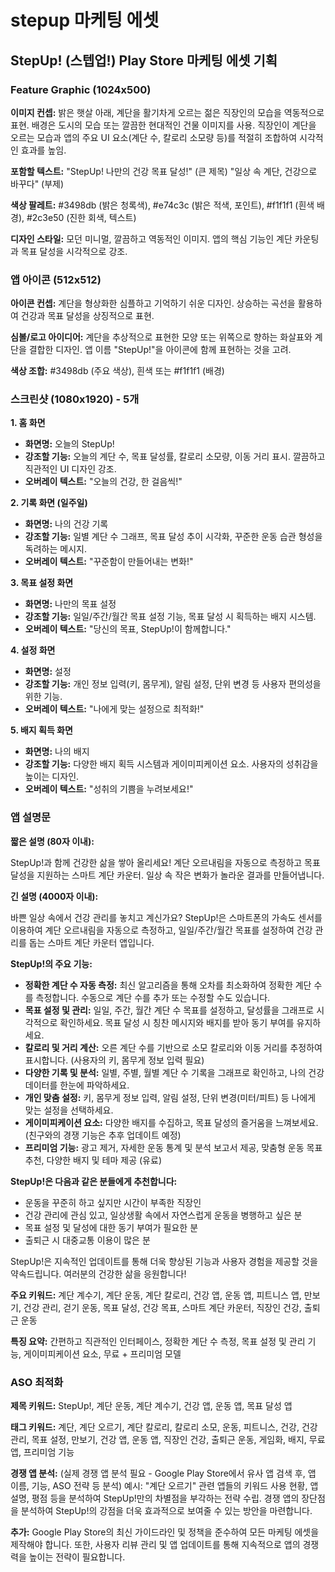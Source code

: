 # stepup 마케팅 에셋

## StepUp! (스텝업!) Play Store 마케팅 에셋 기획

### Feature Graphic (1024x500)

**이미지 컨셉:** 밝은 햇살 아래, 계단을 활기차게 오르는 젊은 직장인의 모습을 역동적으로 표현. 배경은 도시의 모습 또는 깔끔한 현대적인 건물 이미지를 사용.  직장인이 계단을 오르는 모습과 앱의 주요 UI 요소(계단 수, 칼로리 소모량 등)를 적절히 조합하여 시각적인 효과를 높임.

**포함할 텍스트:**  "StepUp! 나만의 건강 목표 달성!"  (큰 제목)  "일상 속 계단, 건강으로 바꾸다" (부제)

**색상 팔레트:**  #3498db (밝은 청록색), #e74c3c (밝은 적색, 포인트), #f1f1f1 (흰색 배경),  #2c3e50 (진한 회색, 텍스트)

**디자인 스타일:**  모던 미니멀, 깔끔하고 역동적인 이미지.  앱의 핵심 기능인 계단 카운팅과 목표 달성을 시각적으로 강조.


### 앱 아이콘 (512x512)

**아이콘 컨셉:**  계단을 형상화한 심플하고 기억하기 쉬운 디자인.  상승하는 곡선을 활용하여 건강과 목표 달성을 상징적으로 표현.

**심볼/로고 아이디어:**  계단을 추상적으로 표현한 모양 또는  위쪽으로 향하는 화살표와 계단을 결합한 디자인.  앱 이름 "StepUp!"을 아이콘에 함께 표현하는 것을 고려.

**색상 조합:**  #3498db (주요 색상),  흰색 또는 #f1f1f1 (배경)


### 스크린샷 (1080x1920) - 5개

**1. 홈 화면**
- **화면명:**  오늘의 StepUp!
- **강조할 기능:**  오늘의 계단 수, 목표 달성률, 칼로리 소모량, 이동 거리 표시.  깔끔하고 직관적인 UI 디자인 강조.
- **오버레이 텍스트:** "오늘의 건강, 한 걸음씩!"

**2. 기록 화면 (일주일)**
- **화면명:**  나의 건강 기록
- **강조할 기능:**  일별 계단 수 그래프, 목표 달성 추이 시각화,  꾸준한 운동 습관 형성을 독려하는 메시지.
- **오버레이 텍스트:** "꾸준함이 만들어내는 변화!"

**3. 목표 설정 화면**
- **화면명:**  나만의 목표 설정
- **강조할 기능:**  일일/주간/월간 목표 설정 기능,  목표 달성 시 획득하는 배지 시스템.
- **오버레이 텍스트:** "당신의 목표, StepUp!이 함께합니다."

**4. 설정 화면**
- **화면명:**  설정
- **강조할 기능:**  개인 정보 입력(키, 몸무게), 알림 설정, 단위 변경 등 사용자 편의성을 위한 기능.
- **오버레이 텍스트:** "나에게 맞는 설정으로 최적화!"

**5. 배지 획득 화면**
- **화면명:**  나의 배지
- **강조할 기능:**  다양한 배지 획득 시스템과  게이미피케이션 요소.  사용자의 성취감을 높이는 디자인.
- **오버레이 텍스트:** "성취의 기쁨을 누려보세요!"


### 앱 설명문

**짧은 설명 (80자 이내):**

StepUp!과 함께 건강한 삶을 쌓아 올리세요! 계단 오르내림을 자동으로 측정하고 목표 달성을 지원하는 스마트 계단 카운터.  일상 속 작은 변화가 놀라운 결과를 만들어냅니다.


**긴 설명 (4000자 이내):**

바쁜 일상 속에서 건강 관리를 놓치고 계신가요?  StepUp!은 스마트폰의 가속도 센서를 이용하여 계단 오르내림을 자동으로 측정하고,  일일/주간/월간 목표를 설정하여 건강 관리를 돕는 스마트 계단 카운터 앱입니다.

**StepUp!의 주요 기능:**

* **정확한 계단 수 자동 측정:**  최신 알고리즘을 통해 오차를 최소화하여 정확한 계단 수를 측정합니다.  수동으로 계단 수를 추가 또는 수정할 수도 있습니다.
* **목표 설정 및 관리:**  일일, 주간, 월간 계단 수 목표를 설정하고,  달성률을 그래프로 시각적으로 확인하세요. 목표 달성 시 칭찬 메시지와 배지를 받아 동기 부여를 유지하세요.
* **칼로리 및 거리 계산:**  오른 계단 수를 기반으로 소모 칼로리와 이동 거리를 추정하여 표시합니다. (사용자의 키, 몸무게 정보 입력 필요)
* **다양한 기록 및 분석:**  일별, 주별, 월별 계단 수 기록을 그래프로 확인하고,  나의 건강 데이터를 한눈에 파악하세요.
* **개인 맞춤 설정:**  키, 몸무게 정보 입력,  알림 설정,  단위 변경(미터/피트) 등 나에게 맞는 설정을 선택하세요.
* **게이미피케이션 요소:**  다양한 배지를 수집하고,  목표 달성의 즐거움을 느껴보세요.  (친구와의 경쟁 기능은 추후 업데이트 예정)
* **프리미엄 기능:** 광고 제거,  자세한 운동 통계 및 분석 보고서 제공,  맞춤형 운동 목표 추천,  다양한 배지 및 테마 제공 (유료)

**StepUp!은 다음과 같은 분들에게 추천합니다:**

* 운동을 꾸준히 하고 싶지만 시간이 부족한 직장인
* 건강 관리에 관심 있고,  일상생활 속에서 자연스럽게 운동을 병행하고 싶은 분
* 목표 설정 및 달성에 대한 동기 부여가 필요한 분
* 출퇴근 시 대중교통 이용이 많은 분

StepUp!은 지속적인 업데이트를 통해 더욱 향상된 기능과 사용자 경험을 제공할 것을 약속드립니다.  여러분의 건강한 삶을 응원합니다!


**주요 키워드:** 계단 계수기, 계단 운동, 계단 칼로리, 건강 앱, 운동 앱, 피트니스 앱, 만보기, 건강 관리, 걷기 운동, 목표 달성, 건강 목표, 스마트 계단 카운터,  직장인 건강,  출퇴근 운동


**특징 요약:**  간편하고 직관적인 인터페이스,  정확한 계단 수 측정,  목표 설정 및 관리 기능,  게이미피케이션 요소,  무료 + 프리미엄 모델


### ASO 최적화

**제목 키워드:**  StepUp!, 계단 운동, 계단 계수기, 건강 앱, 운동 앱, 목표 달성 앱

**태그 키워드:**  계단, 계단 오르기, 계단 칼로리, 칼로리 소모, 운동, 피트니스, 건강, 건강 관리,  목표 설정,  만보기,  건강 앱,  운동 앱,  직장인 건강,  출퇴근 운동,  게임화,  배지,  무료 앱,  프리미엄 기능

**경쟁 앱 분석:**  (실제 경쟁 앱 분석 필요 -  Google Play Store에서 유사 앱 검색 후,  앱 이름, 기능,  ASO 전략 등 분석)  예시:  "계단 오르기" 관련 앱들의 키워드 사용 현황,  앱 설명,  평점 등을 분석하여 StepUp!만의 차별점을 부각하는 전략 수립.  경쟁 앱의 장단점을 분석하여  StepUp!의 강점을 더욱 효과적으로 보여줄 수 있는 방안을 마련합니다.


**추가:**  Google Play Store의 최신 가이드라인 및 정책을 준수하여 모든 마케팅 에셋을 제작해야 합니다.  또한,  사용자 리뷰 관리 및 앱 업데이트를 통해 지속적으로 앱의 경쟁력을 높이는 전략이 필요합니다.
